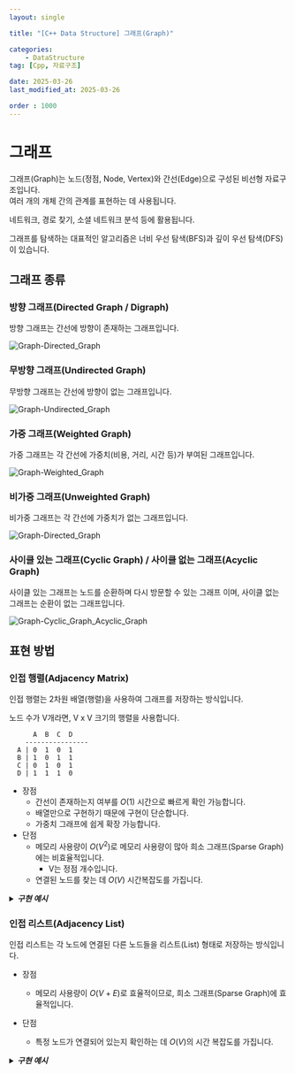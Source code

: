 ```yaml
---
layout: single

title: "[C++ Data Structure] 그래프(Graph)"

categories:
    - DataStructure
tag: [Cpp, 자료구조]

date: 2025-03-26
last_modified_at: 2025-03-26

order : 1000
---
```


# 그래프

그래프(Graph)는 노드(정점, Node, Vertex)와 간선(Edge)으로 구성된 비선형 자료구조입니다.  
여러 개의 개체 간의 관계를 표현하는 데 사용됩니다.

네트워크, 경로 찾기, 소셜 네트워크 분석 등에 활용됩니다.

그래프를 탐색하는 대표적인 알고리즘은 너비 우선 탐색(BFS)과 깊이 우선 탐색(DFS)이 있습니다.

## 그래프 종류

### 방향 그래프(Directed Graph / Digraph)

방향 그래프는 간선에 방향이 존재하는 그래프입니다.

![Graph-Directed_Graph]({{site.url}}/images/cpp\DataStructure\2025-03-26-Graph\Graph-Directed_Graph.PNG)

### 무방향 그래프(Undirected Graph)

무방향 그래프는 간선에 방향이 없는 그래프입니다.

![Graph-Undirected_Graph]({{site.url}}/images/cpp\DataStructure\2025-03-26-Graph\Graph-Undirected_Graph.PNG)

### 가중 그래프(Weighted Graph)

가중 그래프는 각 간선에 가중치(비용, 거리, 시간 등)가 부여된 그래프입니다.

![Graph-Weighted_Graph]({{site.url}}/images/cpp\DataStructure\2025-03-26-Graph\Graph-Weighted_Graph.PNG)

### 비가중 그래프(Unweighted Graph)

비가중 그래프는 각 간선에 가중치가 없는 그래프입니다.

![Graph-Directed_Graph]({{site.url}}/images/cpp\DataStructure\2025-03-26-Graph\Graph-Directed_Graph.PNG)

### 사이클 있는 그래프(Cyclic Graph) / 사이클 없는 그래프(Acyclic Graph)

사이클 있는 그래프는 노드를 순환하며 다시 방문할 수 있는 그래프 이며, 사이클 없는 그래프는 순환이 없는 그래프입니다.

![Graph-Cyclic_Graph_Acyclic_Graph]({{site.url}}/images/cpp\DataStructure\2025-03-26-Graph\Graph-Cyclic_Graph_Acyclic_Graph.PNG)

## 표현 방법

### 인접 행렬(Adjacency Matrix)

인접 행렬는 2차원 배열(행렬)을 사용하여 그래프를 저장하는 방식입니다.

노드 수가 V개라면, V x V 크기의 행렬을 사용합니다.

```
      A  B  C  D
    ----------------
  A | 0  1  0  1
  B | 1  0  1  1
  C | 0  1  0  1
  D | 1  1  1  0
```

+ 장점
    - 간선이 존재하는지 여부를 $O(1)$ 시간으로 빠르게 확인 가능합니다.
    - 배열만으로 구현하기 때문에 구현이 단순합니다.
    - 가중치 그래프에 쉽게 확장 가능합니다.
+ 단점
    - 메모리 사용량이 $O(V^2)$로 메모리 사용량이 많아 희소 그래프(Sparse Graph)에는 비효율적입니다.
        - V는 정점 개수입니다.
    - 연결된 노드를 찾는 데 $O(V)$ 시간복잡도를 가집니다.

<details>
<summary><h5 style="display: inline;">구현 예시</h5></summary>
<div markdown="1">

```cpp
#include <iostream>
#include <vector>

class Graph
{
private:
    std::vector<std::vector<int>> adjMatrix; // 인접 행렬
    int vertices; // 정점 개수

public:
    Graph(int v) : vertices(v), adjMatrix(v, std::vector<int>(v, 0)) {}

    // 간선 추가 (비가중치 그래프)
    void addEdge(int u, int v)
    {
        adjMatrix[u][v] = 1; // 방향 그래프
        adjMatrix[v][u] = 1; // 무방향 그래프(방향 그래프를 구현하려면 해당 줄 제거)
    }

    // 간선 추가 (가중치 그래프)
    void addEdge(int u, int v, int weight)
    {
        adjMatrix[u][v] = weight;  // 방향 그래프
        adjMatrix[v][u] = weight;  // 무방향 그래프(방향 그래프를 구현하려면 해당 줄 제거)
    }

    // 그래프 출력
    void printGraph()
    {
        for (int i = 0; i < vertices; i++)
        {
            for (int j = 0; j < vertices; j++)
            {
                std::cout << adjMatrix[i][j] << " ";
            }
            std::cout << std::endl;
        }
    }
};

int main() {
    Graph g(5); // 5개의 정점을 가진 그래프 생성

    // 간선 추가
    g.addEdge(0, 1);
    g.addEdge(0, 4);
    g.addEdge(1, 2);
    g.addEdge(1, 3);
    g.addEdge(1, 4);
    g.addEdge(2, 3);
    g.addEdge(3, 4);

    // 인접 행렬 출력
    g.printGraph();
}
```

</div>
</details>

### 인접 리스트(Adjacency List)

인접 리스트는 각 노드에 연결된 다른 노드들을 리스트(List) 형태로 저장하는 방식입니다.

+ 장점
    - 메모리 사용량이 $O(V + E)$로 효율적이므로, 희소 그래프(Sparse Graph)에 효율적입니다.

+ 단점
    - 특정 노드가 연결되어 있는지 확인하는 데 $O(V)$의 시간 복잡도를 가집니다.

<details>
<summary><h5 style="display: inline;">구현 예시</h5></summary>
<div markdown="1">

```cpp
#include <iostream>
#include <vector>

using namespace std;

class Graph
{
private:
    vector<vector<int>> adjList;  // 인접 리스트
    int V;  // 정점 개수

public:
    Graph(int vertices)
    {
        V = vertices;
        adjList.resize(V);  // 정점 개수만큼 리스트 크기 설정
    }

    // 간선 추가 (비가중치 그래프)
    void addEdge(int u, int v)
    {
        adjList[u].push_back(v); // 방향 그래프
        adjList[v].push_back(u); // 무방향 그래프(방향 그래프를 구현하려면 해당 줄 제거)
    }

    // 간선 추가 (가중치 그래프)
    void addEdge(int u, int v, int weight)
    {
        adjList[u][v] = weight;  // 방향 그래프
        adjList[v][u] = weight;  // 무방향 그래프(방향 그래프를 구현하려면 해당 줄 제거)
    }

    // 인접 리스트 출력
    void printGraph()
    {
        for (int i = 0; i < V; i++)
        {
            cout << i << ": ";
            for (int neighbor : adjList[i])
            {
                cout << neighbor << " ";
            }
            cout << endl;
        }
    }
};

int main()
{
    Graph g(5); // 정점 5개인 그래프 생성

    g.addEdge(0, 1);
    g.addEdge(0, 4);
    g.addEdge(1, 2);
    g.addEdge(1, 3);
    g.addEdge(1, 4);
    g.addEdge(2, 3);
    g.addEdge(3, 4);

    g.printGraph();
}
```

</div>
</details>